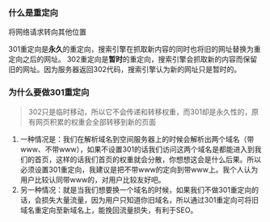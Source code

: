 ### 什么是重定向

将网络请求转向其他位置

301重定向是**永久**的重定向，搜索引擎在抓取新内容的同时也将旧的网址替换为重定向之后的网址。
302重定向是**暂时**的重定向，搜索引擎会抓取新的内容而保留旧的网址。因为服务器返回302代码，搜索引擎认为新的网址只是暂时的。

### 为什么要做301重定向

> 302只是临时移动，所以它不会传递和转移权重，而301却是永久性的，原有网页积累的权重会全部转移到新的页面

1. 一种情况是：我们在解析域名到空间服务器上的时候会解析出两个域名（带www、不带www），如果不设置301的话我们访问这两个域名是都能进入到我们的首页，这样的话我们首页的权重就会分散，你想想这会是什么后果。所以必须设置301重定向，我建议是把不带www的定向到带www上。我个人认为用户比较认同带www的，对用户比较友好吧。
2. 另一种情况：就是当我们想要换一个域名的时候，如果我们不做301重定向的话，会损失大量流量，因为用户只知道你旧域名，所以通过301重定向可将旧域名重定向至新域名上，能挽回流量损失，有利于SEO。
